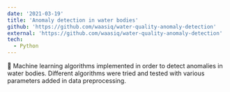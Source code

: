 ```yaml
---
date: '2021-03-19'
title: 'Anomaly detection in water bodies'
github: 'https://github.com/waasiq/water-quality-anomaly-detection'
external: 'https://github.com/waasiq/water-quality-anomaly-detection'
tech:
  - Python
---
```


🧾 Machine learning algorithms implemented in order to detect anomalies in water bodies. Different algorithms were tried and tested with various parameters added in data preprocessing.
